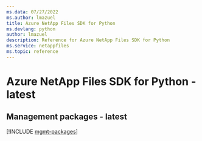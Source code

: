 ```yaml
---
ms.data: 07/27/2022
ms.author: lmazuel
title: Azure NetApp Files SDK for Python
ms.devlang: python
author: lmazuel
description: Reference for Azure NetApp Files SDK for Python
ms.service: netappfiles
ms.topic: reference
---
```

# Azure NetApp Files SDK for Python - latest

## Management packages - latest
[!INCLUDE [mgmt-packages](netapp-files-mgmt-index.md)]